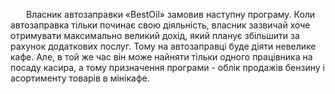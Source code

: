 <style>
p { text-indent: 25px; }
</style>

Власник автозаправки «BestOil» замовив наступну програму.
Коли автозаправка тільки починає свою діяльність, власник зазвичай хоче
отримувати максимально великий дохід, який планує збільшити за рахунок
додаткових послуг. Тому на автозаправці буде діяти невелике кафе. Але, в той же час
він може найняти тільки одного працівника на посаду касира, а тому призначення
програми - облік продажів бензину і асортименту товарів в мінікафе.
<!--stackedit_data:
eyJoaXN0b3J5IjpbLTE5NzIxMzgyNzYsLTMyNTkyMDEyN119
-->